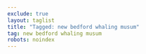 ```yaml
---
exclude: true
layout: taglist
title: "Tagged: new bedford whaling musum"
tag: new bedford whaling musum
robots: noindex
---
```

